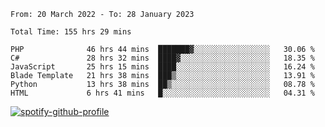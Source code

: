 <!--START_SECTION:waka-->

```text
From: 20 March 2022 - To: 28 January 2023

Total Time: 155 hrs 29 mins

PHP              46 hrs 44 mins  ███████▓░░░░░░░░░░░░░░░░░   30.06 %
C#               28 hrs 32 mins  ████▓░░░░░░░░░░░░░░░░░░░░   18.35 %
JavaScript       25 hrs 15 mins  ████░░░░░░░░░░░░░░░░░░░░░   16.24 %
Blade Template   21 hrs 38 mins  ███▒░░░░░░░░░░░░░░░░░░░░░   13.91 %
Python           13 hrs 38 mins  ██▒░░░░░░░░░░░░░░░░░░░░░░   08.78 %
HTML             6 hrs 41 mins   █░░░░░░░░░░░░░░░░░░░░░░░░   04.31 %
```

<!--END_SECTION:waka-->
[![spotify-github-profile](https://spotify-github-profile.vercel.app/api/view?uid=c00zprrvy9xiloa9qnco3hmng&cover_image=true&theme=novatorem&show_offline=false&background_color=121212&bar_color=53b14f&bar_color_cover=false)](https://spotify-github-profile.vercel.app/api/view?uid=c00zprrvy9xiloa9qnco3hmng&redirect=true)
